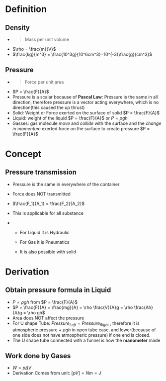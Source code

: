 # Definition

## Density

* > Mass per unit volume
* $\rho = \frac{m}{V}$
* $\frac{kg}{m^3} = \frac{10^3g}{10^6cm^3}=10^{-3}\frac{g}{cm^3}$

## Pressure

* > Force per unit area
* $P = \frac{F}{A}$
* Pressure is a scalar because of __Pascal Law__: Pressure is the same in all direction, therefore pressure is a vector acting everywhere, which is no direction(this caused the up thrust)
* Solid: Weight or Force exerted on the surface of solid $P = \frac{F}{A}$
* Liquid:  weight of the liquid $P = \frac{F}{A}$ or $P = \rho gh$
* Gasses: gas molecule _move_ and _collide_ with the surface and the _change in momentum_ exerted force on the surface to create pressure $P = \frac{F}{A}$ 

# Concept

## Pressure transmission

* Pressure is the same in everywhere of the container

* Force does NOT transmitted

* $\frac{F_1}{A_1} = \frac{F_2}{A_2}$

* This is applicable for all substance

* - For Liquid it is Hydraulic

  - For Gas it is Pneumatics

  - It is also possible with solid



# Derivation

## Obtain pressure formula in Liquid

* $P = \rho gh$ from $P = \frac{F}{A}$
* $P = \frac{F}{A} = \frac{mg}{A} = \rho \frac{V}{A}g = \rho \frac{Ah}{A}g = \rho gh$  
* Area does NOT affect the pressure
* For U shape Tube: $Pressure_{Left} = Pressure_{Right}$ , therefore it is atmospheric pressure + $\rho gh$ in open tube case, and lower(because of one side does not have atmospheric pressure) if one end is closed. 
* The U shape tube connected with a funnel is how the __manometer__ made

## Work done by Gases

* $W = p \Delta V$
* Derivation Comes from unit: $[pV] = Nm = J$